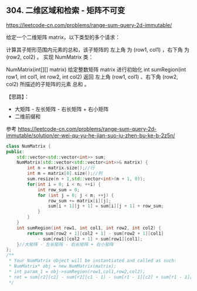 ## 304. 二维区域和检索 - 矩阵不可变

https://leetcode-cn.com/problems/range-sum-query-2d-immutable/

给定一个二维矩阵 matrix，以下类型的多个请求：

计算其子矩形范围内元素的总和，该子矩阵的 左上角 为 (row1, col1) ，右下角 为 (row2, col2) 。
实现 NumMatrix 类：

NumMatrix(int[][] matrix) 给定整数矩阵 matrix 进行初始化
int sumRegion(int row1, int col1, int row2, int col2) 返回 左上角 (row1, col1) 、右下角 (row2, col2) 所描述的子矩阵的元素 总和 。
 
 【思路】：
 
- 大矩阵 - 左长矩阵 - 右长矩阵 + 右小矩阵
- 二维前缀和

参考 https://leetcode-cn.com/problems/range-sum-query-2d-immutable/solution/er-wei-qu-yu-he-jian-suo-ju-zhen-bu-ke-b-2z5n/

```c++
class NumMatrix {
public:
    std::vector<std::vector<int>> sum;
    NumMatrix(std::vector<std::vector<int>>& matrix) {
        int n = matrix.size();//行
        int m = matrix[0].size();//列
        sum.resize(n + 1,std::vector<int>(m + 1, 0));
        for(int i = 0; i < n; ++i) {
            int row_sum = 0;
            for (int j = 0; j < m; ++j) {
                row_sum += matrix[i][j];
                sum[i + 1][j + 1] = sum[i][j + 1] + row_sum;
            }
        }
    }
    int sumRegion(int row1, int col1, int row2, int col2) {
        return sum[row2 + 1][col2 + 1] - sum[row2 + 1][col1]
            - sum[row1][col2 + 1] + sum[row1][col1];
    }//大矩阵 - 左长矩阵 - 右长矩阵 + 右小矩阵
};
/**
 * Your NumMatrix object will be instantiated and called as such:
 * NumMatrix* obj = new NumMatrix(matrix);
 * int param_1 = obj->sumRegion(row1,col1,row2,col2);
 * ret = sum[r2][c2] - sum[r2][c1 - 1] - sum[r1 - 1][c2] + sum[r1 - 1][c1 - 1]
 */
```
